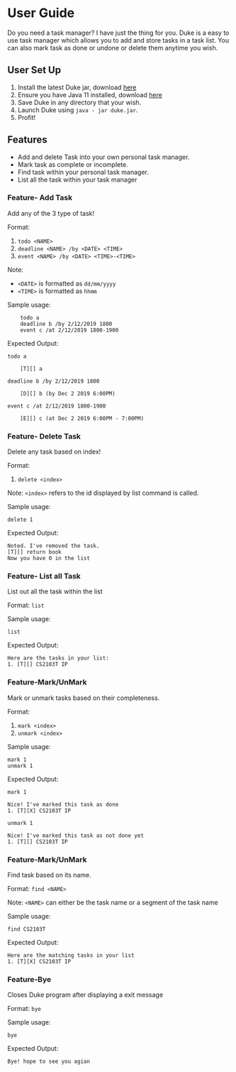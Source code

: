 # User Guide

Do you need a task manager? I have just the thing for you. Duke is a easy to use
task manager which allows you to add and store tasks in a task list. You can also mark task
as done or undone or delete them anytime you wish.

## User Set Up

1. Install the latest Duke jar, download [here](https://github.com/aweijun/ip)
2. Ensure you have Java 11 installed, download [here](https://www.oracle.com/java/technologies/downloads/)
3. Save Duke in any directory that your wish.
4. Launch Duke using `java - jar duke.jar`.
5. Profit!


## Features 

- Add and delete Task into your own personal task manager. 
- Mark task as complete or incomplete.
- Find task within your personal task manager.
- List all the task within your task manager

### Feature- Add Task 

Add any of the 3 type of task!

Format:
1. `todo <NAME>`
2. `deadline <NAME> /by <DATE> <TIME>`
3. `event <NAME> /by <DATE> <TIME>-<TIME>`

Note:
- `<DATE>` is formatted as `dd/mm/yyyy`
- `<TIME>` is formatted as `hhmm`

Sample usage:
```
    todo a
    deadline b /by 2/12/2019 1800
    event c /at 2/12/2019 1800-1900
```

Expected Output:

`todo a`

```
    [T][] a
```
`deadline b /by 2/12/2019 1800`
```
    [D][] b (by Dec 2 2019 6:00PM)
```
`event c /at 2/12/2019 1800-1900`
```
    [E][] c (at Dec 2 2019 6:00PM - 7:00PM)
```

### Feature- Delete Task

Delete any task based on index!

Format:
1. `delete <index>`

Note: `<index>` refers to the id displayed by list command is called.

Sample usage:
```
delete 1
```

Expected Output:
```
Noted. I've removed the task.
[T][] return book
Now you have 0 in the list
```


### Feature- List all Task

List out all the task within the list

Format: `list`

Sample usage:
```
list
```
Expected Output:
```
Here are the tasks in your list:
1. [T][] CS2103T IP
```


### Feature-Mark/UnMark

Mark or unmark tasks based on their completeness.

Format: 
1. `mark <index>`
2. `unmark <index>`

Sample usage:
```
mark 1
unmark 1
```

Expected Output:

`mark 1`

```
Nice! I've marked this task as done
1. [T][X] CS2103T IP
```

`unmark 1`

```
Nice! I've marked this task as not done yet
1. [T][] CS2103T IP
```

### Feature-Mark/UnMark

Find task based on its name.

Format: `find <NAME>`

Note: `<NAME>` can either be the task name
or a segment of the task name

Sample usage:
```
find CS2103T
```

Expected Output:

```
Here are the matching tasks in your list
1. [T][X] CS2103T IP
```

### Feature-Bye

Closes Duke program after displaying a exit message

Format: `bye`

Sample usage:
```
bye
```

Expected Output:

```
Bye! hope to see you agian
```